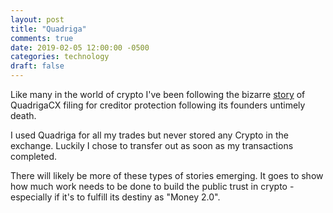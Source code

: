 ```yaml
---
layout: post
title: "Quadriga"
comments: true
date: 2019-02-05 12:00:00 -0500
categories: technology
draft: false
---
```


Like many in the world of crypto I've been following the bizarre [story](https://www.google.com/amp/s/www.coindesk.com/indian-death-certificate-crypto-exchange-quadrigacx-death%3Famp) of QuadrigaCX filing for creditor protection following its founders untimely death. 

I used Quadriga for all my trades but never stored any Crypto in the exchange. Luckily I chose to transfer out as soon as my transactions completed. 

There will likely be more of these types of stories emerging. It goes to show how much work needs to be done to build the public trust in crypto - especially if it's to fulfill its destiny as "Money 2.0". 